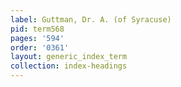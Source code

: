 ```yaml
---
label: Guttman, Dr. A. (of Syracuse)
pid: term568
pages: '594'
order: '0361'
layout: generic_index_term
collection: index-headings
---
```

